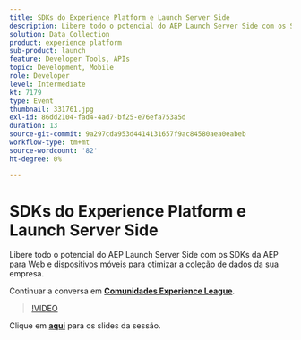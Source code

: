 ```yaml
---
title: SDKs do Experience Platform e Launch Server Side
description: Libere todo o potencial do AEP Launch Server Side com os SDKs da AEP para Web e dispositivos móveis para otimizar a coleção de dados da sua empresa. Esta sessão foi entregue como parte do evento Conteúdo do Adobe Developers Live.
solution: Data Collection
product: experience platform
sub-product: launch
feature: Developer Tools, APIs
topic: Development, Mobile
role: Developer
level: Intermediate
kt: 7179
type: Event
thumbnail: 331761.jpg
exl-id: 86dd2104-fad4-4ad7-bf25-e76efa753a5d
duration: 13
source-git-commit: 9a297cda953d4414131657f9ac84580aea0eabeb
workflow-type: tm+mt
source-wordcount: '82'
ht-degree: 0%

---
```


# SDKs do Experience Platform e Launch Server Side

Libere todo o potencial do AEP Launch Server Side com os SDKs da AEP para Web e dispositivos móveis para otimizar a coleção de dados da sua empresa.

Continuar a conversa em **[Comunidades Experience League](https://adobe.ly/36Yd3v6)**.

>[!VIDEO](https://video.tv.adobe.com/v/331761/?quality=12&learn=on&hidetitle=true)

Clique em **[aqui](/help/adobe-developers-live/assets/experience-platform-sdk-launch.pdf)** para os slides da sessão.
